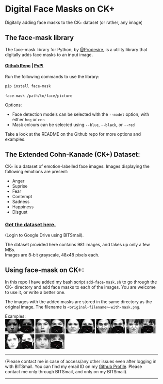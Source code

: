 # Digital Face Masks on CK+
Digitally adding face masks to the CK+ dataset (or rather, any image)

## The face-mask library

The face-mask library for Python, by [@Prodesire](https://github.com/Prodesire), is a utility library that digitally adds face masks to an input image.  
#### [Github Repo](https://github.com/Prodesire/face-mask) | [PyPI](https://pypi.org/project/face-mask/)  

Run the following commands to use the library:
```
pip install face-mask

face-mask /path/to/face/picture
```
Options:
- Face detection models can be selected with the `--model` option, with either `hog` or `cnn`
- Mask colours can be selected using `--blue`, `--black`, or `--red`  

Take a look at the README on the Github repo for more options and examples.  

## The Extended Cohn-Kanade (CK+) Dataset:
CK+ is a dataset of emotion-labelled face images. Images displaying the following emotions are present:
- Anger
- Suprise
- Fear
- Contempt
- Sadness
- Happiness
- Disgust

### [Get the dataset here.](https://drive.google.com/drive/folders/1k25gHUeSJmQNheuFgip5xTnjcDmV3TZv?usp=sharing) 
(Login to Google Drive using BITSmail). 

The dataset provided here contains 981 images, and takes up only a few MBs.  
Images are 8-bit grayscale, 48x48 pixels each.  

## Using face-mask on CK+:
In this repo I have added my bash script `add-face-mask.sh` to go through the CK+ directory and add face masks to each of the images. You are welcome to use it, or write a better one.  

The images with the added masks are stored in the same directory as the original image. The filename is `<original-filename>-with-mask.png`.

Examples:  
![Original](/examples/S010_004_00000017.png)![Masked](/examples/S010_004_00000017-with-mask.png)     ![Original](/examples/S054_003_00000006.png)![Masked](/examples/S054_003_00000006-with-mask.png)    ![Original](/examples/S068_004_00000009.png)![Masked](/examples/S068_004_00000009-with-mask.png)  ![Original](/examples/S056_004_00000018.png)![Masked](/examples/S056_004_00000018-with-mask.png)    ![Original](/examples/S076_005_00000011.png)![Masked](/examples/S076_005_00000011-with-mask.png)    ![Original](/examples/S080_005_00000012.png)![Masked](/examples/S080_005_00000012-with-mask.png)  ![Original](/examples/S147_002_00000011.png)![Masked](/examples/S147_002_00000011-with-mask.png)  
____
(Please contact me in case of access/any other issues even after logging in with BITSmail. You can find my email ID on my [Github Profile](https://github.com/ekanshi258). Please contact me only through BITSmail, and only on my BITSmail).
_____
